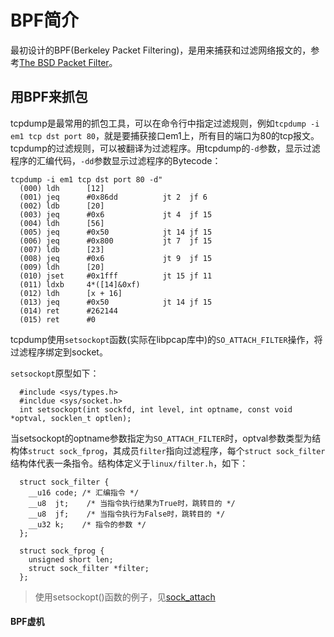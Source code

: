 # BPF简介
  最初设计的BPF(Berkeley Packet Filtering)，是用来捕获和过滤网络报文的，参考[The BSD Packet Filter](bpf-usenix93.pdf)。

## 用BPF来抓包

  tcpdump是最常用的抓包工具，可以在命令行中指定过滤规则，例如`tcpdump -i em1 tcp dst port 80`，就是要捕获接口em1上，所有目的端口为80的tcp报文。tcpdump的过滤规则，可以被翻译为过滤程序。用tcpdump的`-d`参数，显示过滤程序的汇编代码，`-dd`参数显示过滤程序的Bytecode：
```
tcpdump -i em1 tcp dst port 80 -d"
  (000) ldh      [12]
  (001) jeq      #0x86dd          jt 2	jf 6
  (002) ldb      [20]
  (003) jeq      #0x6             jt 4	jf 15
  (004) ldh      [56]
  (005) jeq      #0x50            jt 14	jf 15
  (006) jeq      #0x800           jt 7	jf 15
  (007) ldb      [23]
  (008) jeq      #0x6             jt 9	jf 15
  (009) ldh      [20]
  (010) jset     #0x1fff          jt 15	jf 11
  (011) ldxb     4*([14]&0xf)
  (012) ldh      [x + 16]
  (013) jeq      #0x50            jt 14	jf 15
  (014) ret      #262144
  (015) ret      #0
```

  tcpdump使用`setsockopt`函数(实际在libpcap库中)的`SO_ATTACH_FILTER`操作，将过滤程序绑定到socket。

  `setsockopt`原型如下：

```
  #include <sys/types.h>
  #incldue <sys/socket.h>
  int setsockopt(int sockfd, int level, int optname, const void *optval, socklen_t optlen);
```
  当setsockopt的optname参数指定为`SO_ATTACH_FILTER`时，optval参数类型为结构体`struct sock_fprog`，其成员`filter`指向过滤程序，每个`struct sock_filter`结构体代表一条指令。结构体定义于`linux/filter.h`，如下：
```
  struct sock_filter {
    __u16 code; /* 汇编指令 */
    __u8  jt;    /* 当指令执行结果为True时，跳转目的 */
    __u8  jf;    /* 当指令执行为False时，跳转目的 */
    __u32 k;    /* 指令的参数 */
  };

  struct sock_fprog {
    unsigned short len;
    struct sock_filter *filter;
  };
```

> 使用setsockopt()函数的例子，见[sock_attach](code/sock_attach.c)

#### BPF虚机



